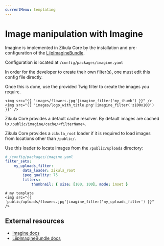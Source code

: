 ```yaml
---
currentMenu: templating
---
```

# Image manipulation with Imagine

Imagine is implemented in Zikula Core by the installation and pre-configuration of the [LiipImagineBundle](https://github.com/liip/LiipImagineBundle).

Configuration is located at `/config/packages/imagine.yaml`

In order for the developer to create their own filter(s), one must edit this config file directly.

Once this is done, use the provided Twig filter to create the images you require.

```twig
<img src="{{ 'images/flowers.jpg'|imagine_filter('my_thumb') }}" />
<img src="{{ 'images/logo_with_title.png'|imagine_filter('z100x100') }}" />
```

Zikula Core provides a default cache resolver. By default images are cached to `/public/imagine/cache/<filterName>`.

Zikula Core provides a `zikula_root` loader if it is required to load images from locations other than `/public/`.

Use this loader to locate images from the `/public/uploads` directory:

```yaml
# /config/packages/imagine.yaml
filter_sets:
    my_uploads_filter:
        data_loader: zikula_root
        jpeg_quality: 75
        filters:
            thumbnail: { size: [100, 100], mode: inset }
```

```twig
# my template
<img src="{{ 'public/uploads/flowers.jpg'|imagine_filter('my_uploads_filter') }}" />
```

## External resources

- [Imagine docs](https://imagine.readthedocs.io/en/stable/)
- [LiipImagineBundle docs](https://symfony.com/doc/current/bundles/LiipImagineBundle/index.html)
